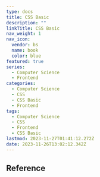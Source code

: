 ```yaml
---
type: docs
title: CSS Basic
description: ""
linkTitle: CSS Basic
nav_weight: 1
nav_icon:
  vendor: bs
  name: book
  color: blue
featured: true
series:
  - Computer Science
  - Frontend
categories:
  - Computer Science
  - CSS
  - CSS Basic
  - Frontend
tags:
  - Computer Science
  - CSS
  - Frontend
  - CSS Basic
lastmod: 2023-11-27T01:41:12.272Z
date: 2023-11-26T13:02:12.342Z
---
```


## Reference
